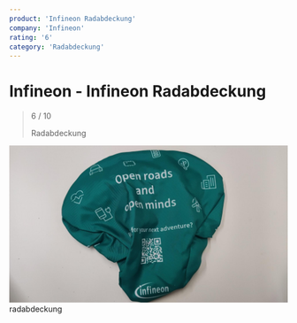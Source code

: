 ```yaml
---
product: 'Infineon Radabdeckung'
company: 'Infineon'
rating: '6'
category: 'Radabdeckung'
---
```


# Infineon - Infineon Radabdeckung
>
> 6 / 10
>
> Radabdeckung

![Infineon Radabdeckung](assets\infineon-infineon-radabdeckung-fa7d2619-66cd-4add-ac29-52e18a7d8328.jpg)
radabdeckung
